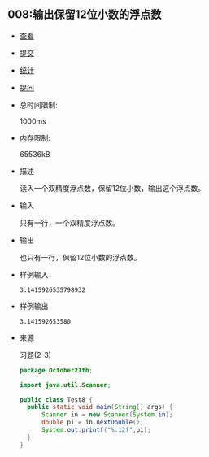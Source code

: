 ## 008:输出保留12位小数的浮点数

- [查看](http://cxsjsxmooc.openjudge.cn/2019t1fallall/008/)
- [提交](http://cxsjsxmooc.openjudge.cn/2019t1fallall/008/submit/)
- [统计](http://cxsjsxmooc.openjudge.cn/2019t1fallall/008/statistics/)
- [提问](http://cxsjsxmooc.openjudge.cn/2019t1fallall/clarify/008/)

- 总时间限制: 

  1000ms

- 内存限制: 

  65536kB

- 描述

  读入一个双精度浮点数，保留12位小数，输出这个浮点数。 

- 输入

  只有一行，一个双精度浮点数。

- 输出

  也只有一行，保留12位小数的浮点数。

- 样例输入

  `3.1415926535798932`

- 样例输出

  `3.141592653580`

- 来源

  习题(2-3)

  ```java
  package October21th;
  
  import java.util.Scanner;
  
  public class Test8 {
  	public static void main(String[] args) {
  		Scanner in = new Scanner(System.in);
  		double pi = in.nextDouble();
  		System.out.printf("%.12f",pi);
  	}
  }
  ```

  